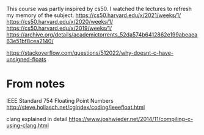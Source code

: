 
This course was partly inspired by cs50. I watched the lectures to refresh my memory of the subject.
https://cs50.harvard.edu/x/2021/weeks/1/
https://cs50.harvard.edu/x/2020/weeks/1/
https://cs50.harvard.edu/x/2019/weeks/1/
https://archive.org/details/academictorrents_52da574b6412862e199abeaea63e51bf8cea2140/

https://stackoverflow.com/questions/512022/why-doesnt-c-have-unsigned-floats

# From notes
IEEE Standard 754 Floating Point Numbers http://steve.hollasch.net/cgindex/coding/ieeefloat.html

clang explained in detail https://www.joshwieder.net/2014/11/compiling-c-using-clang.html